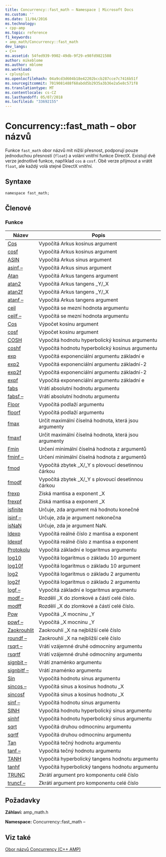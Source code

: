 ```yaml
---
title: Concurrency::fast_math – Namespace | Microsoft Docs
ms.custom: ''
ms.date: 11/04/2016
ms.technology:
- cpp-amp
ms.topic: reference
f1_keywords:
- amp_math/Concurrency::fast_math
dev_langs:
- C++
ms.assetid: 54fed939-9902-49db-9f29-e98fd9821508
author: mikeblome
ms.author: mblome
ms.workload:
- cplusplus
ms.openlocfilehash: 04a9cd3d604b18e42202bccb287cce7c7416b51f
ms.sourcegitcommit: 7019081488f68abdd5b2935a3b36e2a5e8c571f8
ms.translationtype: MT
ms.contentlocale: cs-CZ
ms.lasthandoff: 05/07/2018
ms.locfileid: "33692155"
---
```

# <a name="concurrencyfastmath-namespace"></a>Concurrency::fast_math – obor názvů
Funkce `fast_math` obor názvů mít nižší přesnost, podporují pouze jednoduchou přesností (`float`) a volání vnitřní funkce DirectX. Existují dvě verze jednotlivé funkce, například `cos` a `cosf`. Obě verze přijmout a vrátit `float`, ale každý volá stejné DirectX vnitřní.  
  
## <a name="syntax"></a>Syntaxe  
  
```  
namespace fast_math;  
```  
  
## <a name="members"></a>Členové  
  
### <a name="functions"></a>Funkce  
  
|Název|Popis|  
|----------|-----------------|  
|[Cos](concurrency-fast-math-namespace-functions.md#cos)|Vypočítá Arkus kosinus argument|  
|[cosf](concurrency-fast-math-namespace-functions.md#cosf)|Vypočítá Arkus kosinus argument|  
|[ASIN](concurrency-fast-math-namespace-functions.md#asin)|Vypočítá Arkus sinus argument|  
|[asinf –](concurrency-fast-math-namespace-functions.md#asinf)|Vypočítá Arkus sinus argument|  
|[Atan](concurrency-fast-math-namespace-functions.md#atan)|Vypočítá Arkus tangens argument|  
|[atan2](concurrency-fast-math-namespace-functions.md#atan2)|Vypočítá Arkus tangens _Y/_X|  
|[atan2f](concurrency-fast-math-namespace-functions.md#atan2f)|Vypočítá Arkus tangens _Y/_X|  
|[atanf –](concurrency-fast-math-namespace-functions.md#atanf)|Vypočítá Arkus tangens argument|  
|[ceil](concurrency-fast-math-namespace-functions.md#ceil)|Vypočítá se mezní hodnota argumentu|  
|[ceilf –](concurrency-fast-math-namespace-functions.md#ceilf)|Vypočítá se mezní hodnota argumentu|  
|[Cos](concurrency-fast-math-namespace-functions.md#cos)|Výpočet kosinu argument|  
|[cosf](concurrency-fast-math-namespace-functions.md#cosf)|Výpočet kosinu argument|  
|[COSH](concurrency-fast-math-namespace-functions.md#cosh)|Vypočítá hodnotu hyperbolický kosinus argumentu|  
|[coshf](concurrency-fast-math-namespace-functions.md#coshf)|Vypočítá hodnotu hyperbolický kosinus argumentu|  
|[exp](concurrency-fast-math-namespace-functions.md#exp)|Vypočítá exponenciální argumentu základní e|  
|[exp2](concurrency-fast-math-namespace-functions.md#exp2)|Vypočítá exponenciální argumentu základní-2|  
|[exp2f](concurrency-fast-math-namespace-functions.md#exp2f)|Vypočítá exponenciální argumentu základní-2|  
|[expf](concurrency-fast-math-namespace-functions.md#expf)|Vypočítá exponenciální argumentu základní e|  
|[fabs](concurrency-fast-math-namespace-functions.md#fabs)|Vrátí absolutní hodnotu argumentu|  
|[fabsf –](concurrency-fast-math-namespace-functions.md#fabsf)|Vrátí absolutní hodnotu argumentu|  
|[Floor](concurrency-fast-math-namespace-functions.md#floor)|Vypočítá podlaží argumentu|  
|[floorf](concurrency-fast-math-namespace-functions.md#floorf)|Vypočítá podlaží argumentu|  
|[fmax](concurrency-fast-math-namespace-functions.md#fmax)|Určit maximální číselná hodnota, která jsou argumenty|  
|[fmaxf](concurrency-fast-math-namespace-functions.md#fmaxf)|Určit maximální číselná hodnota, která jsou argumenty|  
|[Fmin](concurrency-fast-math-namespace-functions.md#fmin)|Určení minimální číselná hodnota z argumentů|  
|[fminf –](concurrency-fast-math-namespace-functions.md#fminf)|Určení minimální číselná hodnota z argumentů|  
|[fmod](concurrency-fast-math-namespace-functions.md#fmod)|Vypočítá zbytek _X/_Y s plovoucí desetinnou čárkou|  
|[fmodf](concurrency-fast-math-namespace-functions.md#fmodf)|Vypočítá zbytek _X/_Y s plovoucí desetinnou čárkou|  
|[frexp](concurrency-fast-math-namespace-functions.md#frexp)|Získá mantisa a exponent _X|  
|[frexpf](concurrency-fast-math-namespace-functions.md#frexpf)|Získá mantisa a exponent _X|  
|[isfinite](concurrency-fast-math-namespace-functions.md#isfinite)|Určuje, zda argument má hodnotu konečné|  
|[isinf –](concurrency-fast-math-namespace-functions.md#isinf)|Určuje, zda je argument nekonečna|  
|[isNaN](concurrency-fast-math-namespace-functions.md#isnan)|Určuje, zda je argument NaN.|  
|[ldexp](concurrency-fast-math-namespace-functions.md#ldexp)|Vypočítá reálné číslo z mantisa a exponent|  
|[ldexpf](concurrency-fast-math-namespace-functions.md#ldexpf)|Vypočítá reálné číslo z mantisa a exponent|  
|[Protokolu](concurrency-fast-math-namespace-functions.md#log)|Vypočítá základní e logaritmus argumentu|  
|[log10](concurrency-fast-math-namespace-functions.md#log10)|Vypočítá logaritmus o základu 10 argument|  
|[log10f](concurrency-fast-math-namespace-functions.md#log10f)|Vypočítá logaritmus o základu 10 argument|  
|[log2](concurrency-fast-math-namespace-functions.md#log2)|Vypočítá logaritmus o základu 2 argumentu|  
|[log2f](concurrency-fast-math-namespace-functions.md#log2f)|Vypočítá logaritmus o základu 2 argumentu|  
|[logf –](concurrency-fast-math-namespace-functions.md#logf)|Vypočítá základní e logaritmus argumentu|  
|[modf –](concurrency-fast-math-namespace-functions.md#modf)|Rozdělí _X do zlomkové a částí celé číslo.|  
|[modff](concurrency-fast-math-namespace-functions.md#modff)|Rozdělí _X do zlomkové a částí celé číslo.|  
|[Pow](concurrency-fast-math-namespace-functions.md#pow)|Vypočítá _X mocninu _Y|  
|[powf –](concurrency-fast-math-namespace-functions.md#powf)|Vypočítá _X mocninu _Y|  
|[Zaokrouhlit](concurrency-fast-math-namespace-functions.md#round)|Zaokrouhlí _X na nejbližší celé číslo|  
|[roundf –](concurrency-fast-math-namespace-functions.md#roundf)|Zaokrouhlí _X na nejbližší celé číslo|  
|[rsqrt –](concurrency-fast-math-namespace-functions.md#rsqrt)|Vrátí vzájemné druhé odmocniny argumentu|  
|[rsqrtf](concurrency-fast-math-namespace-functions.md#rsqrtf)|Vrátí vzájemné druhé odmocniny argumentu|  
|[signbit –](concurrency-fast-math-namespace-functions.md#signbit)|Vrátí znaménko argumentu|  
|[signbitf –](concurrency-fast-math-namespace-functions.md#signbitf)|Vrátí znaménko argumentu|  
|[Sin](concurrency-fast-math-namespace-functions.md#sin)|Vypočítá hodnotu sinus argumentu|  
|[sincos –](concurrency-fast-math-namespace-functions.md#sincos)|Vypočítá sinus a kosinus hodnotu _X|  
|[sincosf](concurrency-fast-math-namespace-functions.md#sincosf)|Vypočítá sinus a kosinus hodnotu _X|  
|[sinf –](concurrency-fast-math-namespace-functions.md#sinf)|Vypočítá hodnotu sinus argumentu|  
|[SINH](concurrency-fast-math-namespace-functions.md#sinh)|Vypočítá hodnotu hyperbolický sinus argumentu|  
|[sinhf](concurrency-fast-math-namespace-functions.md#sinhf)|Vypočítá hodnotu hyperbolický sinus argumentu|  
|[sqrt](concurrency-fast-math-namespace-functions.md#sqrt)|Vypočítá druhou odmocninu argumentu|  
|[sqrtf](concurrency-fast-math-namespace-functions.md#sqrtf)|Vypočítá druhou odmocninu argumentu|  
|[Tan](concurrency-fast-math-namespace-functions.md#tan)|Vypočítá tečný hodnotu argumentu|  
|[tanf –](concurrency-fast-math-namespace-functions.md#tanf)|Vypočítá tečný hodnotu argumentu|  
|[TANH](concurrency-fast-math-namespace-functions.md#tanh)|Vypočítá hyperbolický tangens hodnotu argumentu|  
|[tanhf](concurrency-fast-math-namespace-functions.md#tanhf)|Vypočítá hyperbolický tangens hodnotu argumentu|  
|[TRUNC](concurrency-fast-math-namespace-functions.md#trunc)|Zkrátí argument pro komponentu celé číslo|  
|[truncf –](concurrency-fast-math-namespace-functions.md#truncf)|Zkrátí argument pro komponentu celé číslo|  

## <a name="requirements"></a>Požadavky  
 **Záhlaví:** amp_math.h  
  
 **Namespace:** Concurrency::fast_math –  
  
## <a name="see-also"></a>Viz také  
 [Obor názvů Concurrency (C++ AMP)](concurrency-namespace-cpp-amp.md)
